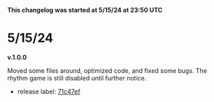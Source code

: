 **This changelog was started at 5/15/24 at 23:50 UTC**

# 5/15/24
**v.1.0.0**

Moved some files around, optimized code, and fixed some bugs. The rhythm game is still disabled until further notice. 
- release label: [71c47ef](https://github.com/SketchedDoughnut/SDA-src/commit/71c47efb48474a1b1592015df1800b3d99122c8c)
